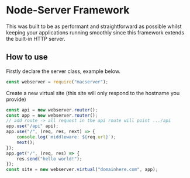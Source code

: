 # Node-Server Framework
This was built to be as performant and straightforward as possible whilst keeping your applications running smoothly since this framework extends the built-in HTTP server.

## How to use
Firstly declare the server class, example below.
```javascript
const webserver = require("macserver");
```
Create a new virtual site (this site will only respond to the hostname you provide)
```javascript
const api = new webserver.router();
const app = new webserver.router();
// add route -> all request in the api route will point .../api
app.use("/api" api);
app.use("/", (req, res, next) => {
    console.log(`middleware: ${req.url}`);
    next();
});
app.get("/", (req, res) => {
    res.send("hello world!");
});
const site = new webserver.virtual("domainhere.com", app);
```